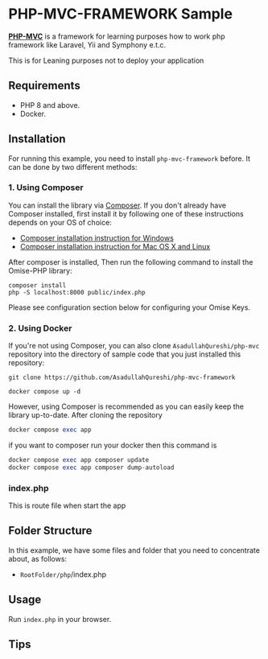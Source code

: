 # PHP-MVC-FRAMEWORK Sample
**[PHP-MVC](https://github.com/AsadullahQureshi/php-mvc-framework)** is a framework for learning purposes how to work php framework like Laravel, Yii and Symphony e.t.c.

This is for Leaning purposes not to deploy your application

## Requirements
- PHP 8 and above.
- Docker.

## Installation
For running this example, you need to install `php-mvc-framework` before. It can be done by two different methods:

### 1. Using Composer
You can install the library via [Composer](https://getcomposer.org/). If you don't already have Composer installed, first install it by following one of these instructions depends on your OS of choice:
* [Composer installation instruction for Windows](https://getcomposer.org/doc/00-intro.md#installation-windows)
* [Composer installation instruction for Mac OS X and Linux](https://getcomposer.org/doc/00-intro.md#installation-linux-unix-osx)

After composer is installed, Then run the following command to install the Omise-PHP library:

```
composer install
php -S localhost:8000 public/index.php
```

Please see configuration section below for configuring your Omise Keys.

### 2. Using Docker

If you're not using Composer, you can also clone `AsadullahQureshi/php-mvc` repository into the directory of sample code that you just installed this repository:

```
git clone https://github.com/AsadullahQureshi/php-mvc-framework
```

```
docker compose up -d
```
However, using Composer is recommended as you can easily keep the library up-to-date. After cloning the repository
```php
docker compose exec app
```

if you want to composer run your docker then this command is
```php
docker compose exec app composer update
docker compose exec app composer dump-autoload
```



### index.php
This is route file when start the app

## Folder Structure
In this example, we have some files and folder that you need to concentrate about, as follows:
- `RootFolder/php`/index.php

## Usage
Run `index.php` in your browser.

## Tips
